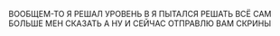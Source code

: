 ВООБЩЕМ-ТО Я РЕШАЛ УРОВЕНЬ B 
Я ПЫТАЛСЯ РЕШАТЬ ВСЁ САМ 
БОЛЬШЕ МЕН СКАЗАТЬ
А НУ И СЕЙЧАС ОТПРАВЛЮ ВАМ СКРИНЫ
